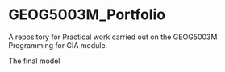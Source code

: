 # GEOG5003M_Portfolio
 A repository for Practical work carried out on the GEOG5003M Programming for GIA module.
 
 The final model
